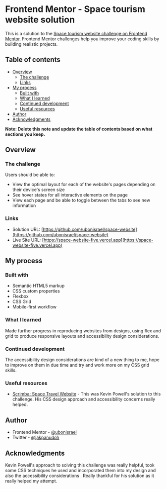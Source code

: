 # Frontend Mentor - Space tourism website solution

This is a solution to the [Space tourism website challenge on Frontend Mentor](https://www.frontendmentor.io/challenges/space-tourism-multipage-website-gRWj1URZ3). Frontend Mentor challenges help you improve your coding skills by building realistic projects. 

## Table of contents

- [Overview](#overview)
  - [The challenge](#the-challenge)
  - [Links](#links)
- [My process](#my-process)
  - [Built with](#built-with)
  - [What I learned](#what-i-learned)
  - [Continued development](#continued-development)
  - [Useful resources](#useful-resources)
- [Author](#author)
- [Acknowledgments](#acknowledgments)

**Note: Delete this note and update the table of contents based on what sections you keep.**

## Overview

### The challenge

Users should be able to:

- View the optimal layout for each of the website's pages depending on their device's screen size
- See hover states for all interactive elements on the page
- View each page and be able to toggle between the tabs to see new information


### Links

- Solution URL: [https://github.com/ubonisrael/space-website](https://github.com/ubonisrael/space-website)
- Live Site URL: [https://space-website-five.vercel.app](https://space-website-five.vercel.app)

## My process

### Built with

- Semantic HTML5 markup
- CSS custom properties
- Flexbox
- CSS Grid
- Mobile-first workflow

### What I learned

Made further progress in reproducing websites from designs, using flex and grid to produce responsive layouts and accessibility design considerations.

### Continued development

The accessibility design considerations are kind of a new thing to me, hope to improve on them in due time and try and work more on my CSS grid skills.


### Useful resources

- [Scrimba: Space Travel Website](https://scrimba.com/learn/spacetravel) - This was Kevin Powell's solution to this challenge. His CSS design approach and accessibility concerns really helped.

## Author

- Frontend Mentor - [@ubonisrael](https://www.frontendmentor.io/profile/ubonisrael)
- Twitter - [@jakpanudoh](https://www.twitter.com/jakpanudoh)

## Acknowledgments

Kevin Powell's approach to solving this challenge was really helpful, took some CSS techniques he used and incorporated them into my design and also the accessibility considerations . Really thankful for his solution as it really helped my attempt.

